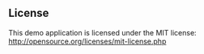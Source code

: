 ## License
This demo application is licensed under the MIT license: http://opensource.org/licenses/mit-license.php
